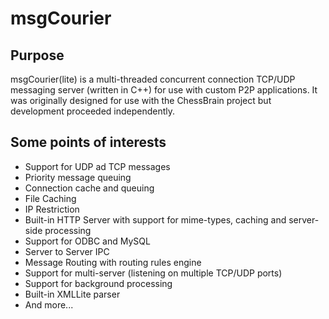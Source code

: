 # msgCourier

## Purpose

msgCourier(lite) is a multi-threaded concurrent connection TCP/UDP messaging server (written in C++) for use with custom P2P applications.  It was originally designed for use with the ChessBrain project but development proceeded independently.

## Some points of interests

* Support for UDP ad TCP messages
* Priority message queuing
* Connection cache and queuing
* File Caching
* IP Restriction
* Built-in HTTP Server with support for mime-types, caching and server-side processing
* Support for ODBC and MySQL
* Server to Server IPC
* Message Routing with routing rules engine
* Support for multi-server (listening on multiple TCP/UDP ports)
* Support for background processing
* Built-in XMLLite parser
* And more...

